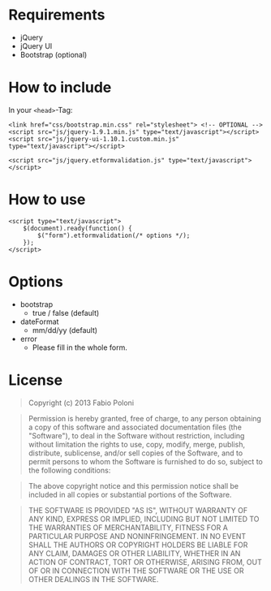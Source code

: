 Requirements
============
 
 *  jQuery
 *  jQuery UI
 *  Bootstrap (optional)

How to include
==============

In your <code>&lt;head&gt;</code>-Tag:

	<link href="css/bootstrap.min.css" rel="stylesheet"> <!-- OPTIONAL -->
	<script src="js/jquery-1.9.1.min.js" type="text/javascript"></script>
	<script src="js/jquery-ui-1.10.1.custom.min.js" type="text/javascript"></script>
		
	<script src="js/jquery.etformvalidation.js" type="text/javascript"></script>

How to use
==========

	<script type="text/javascript">
		$(document).ready(function() {
			$("form").etformvalidation(/* options */);
		});
	</script>

Options
=======

 *  bootstrap
    * true / false (default)
 *  dateFormat
    * mm/dd/yy (default)
 *  error
    * Please fill in the whole form.

License
=======

>Copyright (c) 2013 Fabio Poloni

>Permission is hereby granted, free of charge, to any person obtaining a copy of this software and associated documentation files (the "Software"), to deal in the Software without restriction, including without limitation the rights to use, copy, modify, merge, publish, distribute, sublicense, and/or sell copies of the Software, and to permit persons to whom the Software is furnished to do so, subject to the following conditions:

>The above copyright notice and this permission notice shall be included in all copies or substantial portions of the Software.

>THE SOFTWARE IS PROVIDED "AS IS", WITHOUT WARRANTY OF ANY KIND, EXPRESS OR IMPLIED, INCLUDING BUT NOT LIMITED TO THE WARRANTIES OF MERCHANTABILITY, FITNESS FOR A PARTICULAR PURPOSE AND NONINFRINGEMENT. IN NO EVENT SHALL THE AUTHORS OR COPYRIGHT HOLDERS BE LIABLE FOR ANY CLAIM, DAMAGES OR OTHER LIABILITY, WHETHER IN AN ACTION OF CONTRACT, TORT OR OTHERWISE, ARISING FROM, OUT OF OR IN CONNECTION WITH THE SOFTWARE OR THE USE OR OTHER DEALINGS IN THE SOFTWARE.
